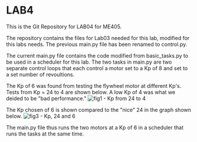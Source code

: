 # LAB4
 
This is the Git Repository for LAB04 for ME405.

The repository contains the files for Lab03 needed for this lab, modified for this labs needs. The previous main.py file has been renamed to control.py.

The current main.py file contains the code modified from basic_tasks.py to be used in a scheduler for this lab. The two tasks
in main.py are two separate control loops that each control a motor set to a Kp of 8 and set to a set number of revoultions.

The Kp of 6 was found from testing the flywheel motor at different Kp's. Tests from Kp = 24 to 4 are shown below. A low Kp of
4 was what we deided to be "bad performance."
![fig1 - Kp from 24 to 4](https://github.com/jacoblantin/LAB4/assets/145752175/52707a67-309d-44fd-b8da-c2135fa4b9c1)

The Kp chosen of 6 is shown compared to the "nice" 24 in the graph shown below.
![fig3 - Kp, 24 and 6](https://github.com/jacoblantin/LAB4/assets/145752175/9becfdff-6b42-4cef-83aa-b95ca2c51306)

The main.py file thus runs the two motors at a Kp of 6 in a scheduler that runs the tasks at the same time.

